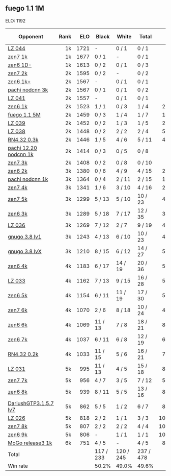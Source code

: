## fuego 1.1 1M ##

ELO: 1192

Opponent | Rank | ELO | Black | White | Total | Win rate
---------|-----:|----:|-------|-------|-------|-------:
[LZ 044](LZ%20044.md) | 1k | 1721 | - | 0 / 1 | 0 / 1 | 0.0%
[zen7 1k](zen7%201k.md) | 1k | 1677 | 0 / 1 | - | 0 / 1 | 0.0%
[zen6 1D-](zen6%201D-.md) | 1k | 1613 | 0 / 2 | 0 / 1 | 0 / 3 | 0.0%
[zen7 2k](zen7%202k.md) | 2k | 1595 | 0 / 2 | - | 0 / 2 | 0.0%
[zen6 1k+](zen6%201k+.md) | 2k | 1567 | - | 0 / 1 | 0 / 1 | 0.0%
[pachi nodcnn 3k](pachi%20nodcnn%203k.md) | 2k | 1567 | 0 / 1 | 0 / 1 | 0 / 2 | 0.0%
[LZ 041](LZ%20041.md) | 2k | 1557 | - | 0 / 1 | 0 / 1 | 0.0%
[zen6 1k](zen6%201k.md) | 2k | 1523 | 1 / 1 | 0 / 3 | 1 / 4 | 25.0%
[fuego 1.1 5M](fuego%201.1%205M.md) | 2k | 1459 | 0 / 3 | 1 / 4 | 1 / 7 | 14.3%
[LZ 039](LZ%20039.md) | 2k | 1452 | 0 / 2 | 1 / 3 | 1 / 5 | 20.0%
[LZ 038](LZ%20038.md) | 2k | 1448 | 0 / 2 | 2 / 2 | 2 / 4 | 50.0%
[RN4.32 0.3k](RN4.32%200.3k.md) | 2k | 1446 | 1 / 5 | 4 / 6 | 5 / 11 | 45.5%
[pachi 12.20 nodcnn 1k](pachi%2012.20%20nodcnn%201k.md) | 2k | 1414 | 0 / 3 | 0 / 5 | 0 / 8 | 0.0%
[zen7 3k](zen7%203k.md) | 2k | 1408 | 0 / 2 | 0 / 8 | 0 / 10 | 0.0%
[zen6 2k](zen6%202k.md) | 3k | 1380 | 0 / 6 | 4 / 9 | 4 / 15 | 26.7%
[pachi nodcnn 1k](pachi%20nodcnn%201k.md) | 3k | 1364 | 0 / 4 | 2 / 11 | 2 / 15 | 13.3%
[zen7 4k](zen7%204k.md) | 3k | 1341 | 1 / 6 | 3 / 10 | 4 / 16 | 25.0%
[zen7 5k](zen7%205k.md) | 3k | 1299 | 5 / 13 | 5 / 10 | 10 / 23 | 43.5%
[zen6 3k](zen6%203k.md) | 3k | 1289 | 5 / 18 | 7 / 17 | 12 / 35 | 34.3%
[LZ 036](LZ%20036.md) | 3k | 1269 | 7 / 12 | 2 / 7 | 9 / 19 | 47.4%
[gnugo 3.8 lv1](gnugo%203.8%20lv1.md) | 3k | 1243 | 4 / 13 | 6 / 10 | 10 / 23 | 43.5%
[gnugo 3.8 lvX](gnugo%203.8%20lvX.md) | 3k | 1210 | 8 / 15 | 6 / 12 | 14 / 27 | 51.9%
[zen6 4k](zen6%204k.md) | 4k | 1183 | 6 / 17 | 14 / 19 | 20 / 36 | 55.6%
[LZ 033](LZ%20033.md) | 4k | 1162 | 7 / 13 | 9 / 15 | 16 / 28 | 57.1%
[zen6 5k](zen6%205k.md) | 4k | 1154 | 6 / 11 | 11 / 19 | 17 / 30 | 56.7%
[zen7 6k](zen7%206k.md) | 4k | 1070 | 2 / 6 | 8 / 18 | 10 / 24 | 41.7%
[zen6 6k](zen6%206k.md) | 4k | 1069 | 11 / 13 | 7 / 8 | 18 / 21 | 85.7%
[zen6 7k](zen6%207k.md) | 4k | 1037 | 6 / 11 | 6 / 8 | 12 / 19 | 63.2%
[RN4.32 0.2k](RN4.32%200.2k.md) | 4k | 1033 | 11 / 15 | 5 / 6 | 16 / 21 | 76.2%
[LZ 031](LZ%20031.md) | 5k | 995 | 11 / 13 | 4 / 5 | 15 / 18 | 83.3%
[zen7 7k](zen7%207k.md) | 5k | 956 | 4 / 7 | 3 / 5 | 7 / 12 | 58.3%
[zen6 8k](zen6%208k.md) | 5k | 939 | 8 / 11 | 5 / 5 | 13 / 16 | 81.3%
[DariushGTP3.1.5.7 lv7](DariushGTP3.1.5.7%20lv7.md) | 5k | 862 | 5 / 5 | 1 / 2 | 6 / 7 | 85.7%
[LZ 026](LZ%20026.md) | 5k | 818 | 2 / 2 | 1 / 1 | 3 / 3 | 100.0%
[zen7 8k](zen7%208k.md) | 5k | 807 | 2 / 2 | 2 / 2 | 4 / 4 | 100.0%
[zen6 9k](zen6%209k.md) | 5k | 806 | - | 1 / 1 | 1 / 1 | 100.0%
[MoGo release3 1k](MoGo%20release3%201k.md) | 6k | 751 | 4 / 5 | - | 4 / 5 | 80.0%
Total | | | 117 / 233 | 120 / 245 | 237 / 478 | 
Win rate| | | 50.2% | 49.0% | 49.6% | 
